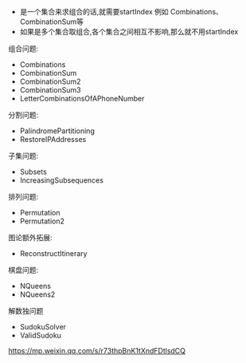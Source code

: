 - 是一个集合来求组合的话,就需要startIndex 例如 Combinations、CombinationSum等
- 如果是多个集合取组合,各个集合之间相互不影响,那么就不用startIndex

组合问题:

- Combinations
- CombinationSum
- CombinationSum2
- CombinationSum3
- LetterCombinationsOfAPhoneNumber

分割问题:

- PalindromePartitioning
- RestoreIPAddresses

子集问题:

- Subsets
- IncreasingSubsequences

排列问题:

- Permutation
- Permutation2

图论额外拓展:

- ReconstructItinerary

棋盘问题:

- NQueens
- NQueens2

解数独问题

- SudokuSolver
- ValidSudoku

https://mp.weixin.qq.com/s/r73thpBnK1tXndFDtlsdCQ